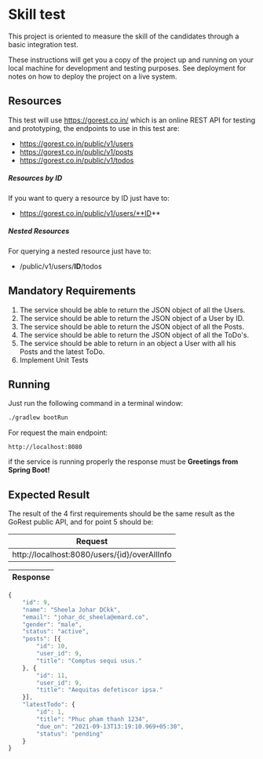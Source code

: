 # Skill test

This project is oriented to measure the skill of the candidates through a basic integration test.

These instructions will get you a copy of the project up and running on your local machine for development and testing purposes. See deployment for notes on how to deploy the project on a live system.

## Resources

This test will use https://gorest.co.in/ which is an online REST API for testing and prototyping, the endpoints to use in this test are:

- https://gorest.co.in/public/v1/users 
- https://gorest.co.in/public/v1/posts
- https://gorest.co.in/public/v1/todos

##### Resources by ID
If you want to query a resource by ID just have to:
- https://gorest.co.in/public/v1/users/**ID**
##### Nested Resources
For querying a nested resource just have to:
- /public/v1/users/**ID**/todos

## Mandatory Requirements

1. The service should be able to return the JSON object of all the Users.
2. The service should be able to return the JSON object of a User by ID.
3. The service should be able to return the JSON object of all the Posts.
4. The service should be able to return the JSON object of all the ToDo's.
5. The service should be able to return in an object a User with all his Posts and the latest ToDo.
6. Implement Unit Tests
## Running

Just run the following command in a terminal window:

```sh
./gradlew bootRun
```

For request the main endpoint:
```
http://localhost:8080
```
if the service is running properly the response must be **Greetings from Spring Boot!** 

## Expected Result

The result of the 4 first requirements should be the same result as the GoRest public API, and for point 5 should be:


| Request  |
| ------  |
| http://localhost:8080/users/{id}/overAllInfo ||

| Response  |
| ------  |
```javascript
{
	"id": 9,
	"name": "Sheela Johar DCkk",
	"email": "johar_dc_sheela@emard.co",
	"gender": "male",
	"status": "active",
	"posts": [{
		"id": 10,
		"user_id": 9,
		"title": "Comptus sequi usus."
	}, {
		"id": 11,
		"user_id": 9,
		"title": "Aequitas defetiscor ipsa."
	}],
	"latestTodo": {
		"id": 1,
		"title": "Phuc pham thanh 1234",
		"due_on": "2021-09-13T13:19:10.969+05:30",
		"status": "pending"
	}
} 
```
